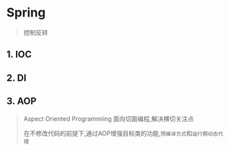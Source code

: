 # Spring

> 控制反转

## 1. IOC



## 2. DI



## 3. AOP

> Aspect Oriented Programmiing 面向切面编程,解决横切关注点
>
> 在不修改代码的前提下,通过AOP增强目标类的功能,`预编译方式`和`运行期动态代理`